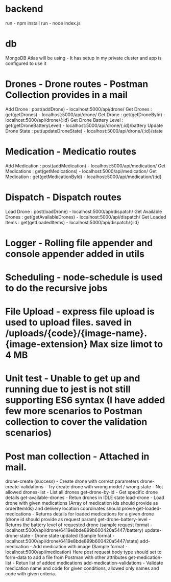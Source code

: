# backend

run - npm install
run - node index.js

# db

MongoDB Atlas will be using - It has setup in my private cluster and app is configured to use it

# Drones - Drone routes - Postman Collection provides in a mail

Add Drone : post(addDrone) - localhost:5000/api/drone/
Get Drones : get(getDrones) - localhost:5000/api/drone/
Get Drone : get(getDroneById) - localhost:5000/api/drone/{:id}
Get Drone Battery Level : get(getDroneBatteryLevel) - localhost:5000/api/drone/{:id}/battery
Update Drone State : put(updateDroneState) - localhost:5000/api/drone/{:id}/state

# Medication - Medicatio routes

Add Medication : post(addMedication) - localhost:5000/api/medication/
Get Medications : get(getMedications) - localhost:5000/api/medication/
Get Medication : get(getMedicationById) - localhost:5000/api/medication/{:id}

# Dispatch - Dispatch routes

Load Drone : post(loadDrone) - localhost:5000/api/dispatch/
Get Available Drones : get(getAvailableDrones) - localhost:5000/api/dispatch/
Get Loaded Items : get(getLoadedItems) - localhost:5000/api/dispatch/{:id}

# Logger - Rolling file appender and console appender added in utils

# Scheduling - node-schedule is used to do the recursive jobs

# File Upload - express file upload is used to upload files. saved in /uploads/{code}/{image-name}.{image-extension} Max size limot to 4 MB

# Unit test - Unable to get up and running due to jest is not still supporting ES6 syntax (I have added few more scenarios to Postman collection to cover the validation scenarios)

# Post man collection - Attached in mail.

drone-create (success) - Create drone with correct parameters
drone-create-validations - Try create drone with wrong model / wrong state - Not allowed
drones-list - List all drones
get-drone-by-id - Get specific drone details
get-available-drones - Retun drones in IDLE state
load-drone - Load drone with given medications (Array of medication ids should provide as orderItemIds) and delivery location coordinates should provie
get-loaded-medications - Returns details for loaded medications for a given drone (drone id should provide as request param)
get-drone-battery-level - Returns the battery level of requested drone (sample request format - localhost:5000/api/drone/6419e8bde899b600420a5447/battery)
update-drone-state - Drone state updated (Sample format - localhost:5000/api/drone/6419e8bde899b600420a5447/state)
add-medication - Add medication with image (Sample format - localhost:5000/api/medication) Here post request body type should set to form-data to add a file from Postman with other attributes
get-medication-list - Retun list of added medications
add-medication-validations - Validate medication name and code for given conditions, allowed only names and code with given criteria.
